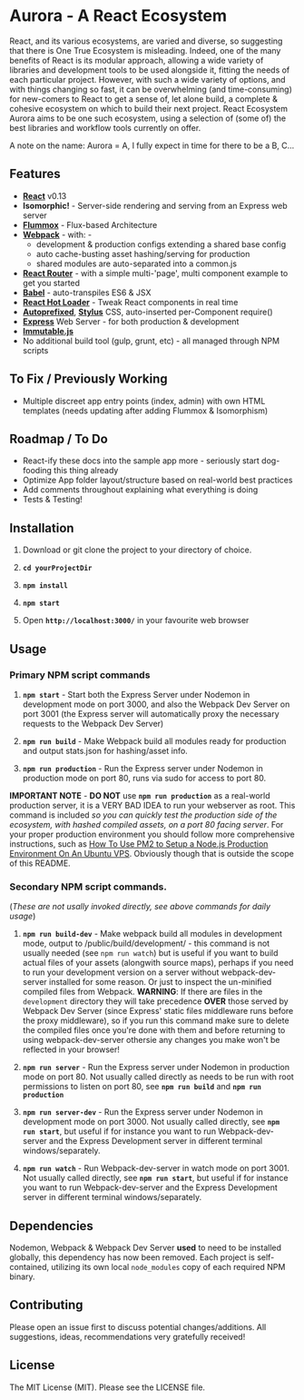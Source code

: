 # Aurora - A React Ecosystem

React, and its various ecosystems, are varied and diverse, so suggesting that there is One True Ecosystem is misleading. Indeed, one of the many benefits of React is its modular approach, allowing a wide variety of libraries and development tools to be used alongside it, fitting the needs of each particular project. However, with such a wide variety of options, and with things changing so fast, it can be overwhelming (and time-consuming) for new-comers to React to get a sense of, let alone build, a complete & cohesive ecosystem on which to build their next project. React Ecosystem Aurora aims to be one such ecosystem, using a selection of (some of) the best libraries and workflow tools currently on offer.

A note on the name: Aurora = A, I fully expect in time for there to be a B, C...

## Features

* [**React**](https://facebook.github.io/react/) v0.13
* **Isomorphic!** - Server-side rendering and serving from an Express web server
* [**Flummox**](http://acdlite.github.io/flummox) - Flux-based Architecture
* [**Webpack**](http://webpack.github.io/docs/) - with: -
    * development & production configs extending a shared base config
    * auto cache-busting asset hashing/serving for production
    * shared modules are auto-separated into a common.js
* [**React Router**](https://github.com/rackt/react-router) - with a simple multi-'page', multi component example to get you started
* [**Babel**](https://babeljs.io/) - auto-transpiles ES6 & JSX
* [**React Hot Loader**](http://gaearon.github.io/react-hot-loader/) - Tweak React components in real time
* [**Autoprefixed**](https://github.com/postcss/autoprefixer), [**Stylus**](https://learnboost.github.io/stylus/) CSS, auto-inserted per-Component require()
* [**Express**](http://expressjs.com/) Web Server - for both production & development
* [**Immutable.js**](http://facebook.github.io/immutable-js/)
* No additional build tool (gulp, grunt, etc) - all managed through NPM scripts

## To Fix / Previously Working

* Multiple discreet app entry points (index, admin) with own HTML templates (needs updating after adding Flummox & Isomorphism)

## Roadmap / To Do

* React-ify these docs into the sample app more - seriously start dog-fooding this thing already
* Optimize App folder layout/structure based on real-world best practices
* Add comments throughout explaining what everything is doing
* Tests & Testing!

## Installation

1. Download or git clone the project to your directory of choice.

2. **`cd yourProjectDir`**

3. **`npm install`**

4. **`npm start`**

5. Open **`http://localhost:3000/`** in your favourite web browser

## Usage

### Primary NPM script commands

1. **`npm start`** - Start both the Express Server under Nodemon in development mode on port 3000, and also the Webpack Dev Server on port 3001 (the Express server will automatically proxy the necessary requests to the Webpack Dev Server)

2. **`npm run build`** - Make Webpack build all modules ready for production and output stats.json for hashing/asset info.

3. **`npm run production`** - Run the Express server under Nodemon in production mode on port 80, runs via sudo for access to port 80.

**IMPORTANT NOTE** - **DO NOT** use **`npm run production`** as a real-world production server, it is a VERY BAD IDEA to run your webserver as root. This command is included *so you can quickly test the production side of the ecosystem, with hashed compiled assets, on a port 80 facing server*. For your proper production environment you should follow more comprehensive instructions, such as [How To Use PM2 to Setup a Node.js Production Environment On An Ubuntu VPS](https://www.digitalocean.com/community/tutorials/how-to-use-pm2-to-setup-a-node-js-production-environment-on-an-ubuntu-vps). Obviously though that is outside the scope of this README.

### Secondary NPM script commands.

(*These are not usally invoked directly, see above commands for daily usage*)

1. **`npm run build-dev`** - Make webpack build all modules in development mode, output to /public/build/development/ - this command is not usually needed (see `npm run watch`) but is useful if you want to build actual files of your assets (alongwith source maps), perhaps if you need to run your development version on a server without webpack-dev-server installed for some reason. Or just to inspect the un-minified compiled files from Webpack. **WARNING**: If there are files in the `development` directory they will take precedence **OVER** those served by Webpack Dev Server (since Express' static files middleware runs before the proxy middleware), so if you run this command make sure to delete the compiled files once you're done with them and before returning to using webpack-dev-server othersie any changes you make won't be reflected in your browser!

2. **`npm run server`** - Run the Express server under Nodemon in production mode on port 80. Not usually called directly as needs to be run with root permissions to listen on port 80, see **`npm run build`** and **`npm run production`**

3. **`npm run server-dev`** - Run the Express server under Nodemon in development mode on port 3000. Not usually called directly, see **`npm run start`**, but useful if for instance you want to run Webpack-dev-server and the Express Development server in different terminal windows/separately.

4. **`npm run watch`** - Run Webpack-dev-server in watch mode on port 3001. Not usually called directly, see **`npm run start`**, but useful if for instance you want to run Webpack-dev-server and the Express Development server in different terminal windows/separately.

## Dependencies

Nodemon, Webpack & Webpack Dev Server **used** to need to be installed globally, this dependency has now been removed. Each project is self-contained, utilizing its own local `node_modules` copy of each required NPM binary.

## Contributing

Please open an issue first to discuss potential changes/additions. All suggestions, ideas, recommendations very gratefully received!

## License

The MIT License (MIT). Please see the LICENSE file.
